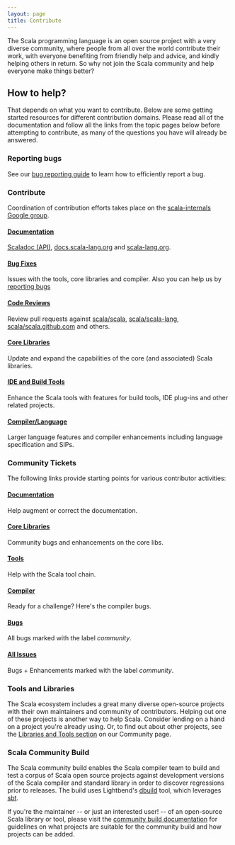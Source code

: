 ```yaml
---
layout: page
title: Contribute
---
```


The Scala programming language is an open source project with a very
diverse community, where people from all over the world contribute their work,
with everyone benefiting from friendly help and advice, and
kindly helping others in return. So why not join the Scala community and help
everyone make things better?

## How to help?

That depends on what you want to contribute. Below are some getting started resources for different contribution domains. Please read all of the documentation and follow all the links from the topic pages below before attempting to contribute, as many of the questions you have will already be answered.

### Reporting bugs

See our [bug reporting guide](./bug-reporting-guide.html) to learn
how to efficiently report a bug.

### Contribute

Coordination of contribution efforts takes place on the 
[scala-internals Google group](./scala-internals.html).

<div class="container">
<div class="row">
<div class="span4 doc-block">
<h4><a href="./documentation.html">Documentation</a></h4>
<p><a href="./scala-standard-library-api-documentation.html">Scaladoc (API)</a>,
<a href="http://docs.scala-lang.org/contribute.html">docs.scala-lang.org</a> and 
<a href="https://github.com/scala/scala-lang">scala-lang.org</a>.</p>
</div>
<div class="span4 doc-block">
<h4><a href="./guide.html">Bug Fixes</a></h4>
<p>Issues with the tools, core libraries and compiler. Also you can help us by <a href="./bug-reporting-guide.html">reporting bugs</a></p>
</div>
</div>

<div class="row">
<div class="span4 doc-block">
<h4><a href="./codereviews.html">Code Reviews</a></h4>
<p>Review pull requests against <a href="https://github.com/scala/scala/pulls">scala/scala</a>, 
<a href="https://github.com/scala/scala-lang/pulls">scala/scala-lang</a>, 
<a href="https://github.com/scala/scala.github.com/pulls">scala/scala.github.com</a> and others.</p>
</div>
<div class="span4 doc-block">
<h4><a href="./corelibs.html">Core Libraries</a></h4>
<p>Update and expand the capabilities of the core (and associated) Scala libraries.</p>
</div>
</div>

<div class="row">
<div class="span4 doc-block">
<h4><a href="./tools.html">IDE and Build Tools</a></h4>
<p>Enhance the Scala tools with features for build tools, IDE plug-ins and other related projects.</p>
</div>
<div class="span4 doc-block">
<h4><a href="./guide.html#larger-changes-new-features">Compiler/Language</a></h4>
<p>Larger language features and compiler enhancements including language specification and SIPs.</p>
</div>
</div>
</div>

### Community Tickets

The following links provide starting points for
various contributor activities:

<div class="container">
<div class="row">
<div class="span4 doc-block">
<h4><a href="https://issues.scala-lang.org/issues/?filter=13003">Documentation</a></h4>
<p>Help augment or correct the documentation.</p>
</div>
<div class="span4 doc-block">
<h4><a href="https://issues.scala-lang.org/issues/?filter=13001">Core Libraries</a></h4>
<p>Community bugs and enhancements on the core libs.</p>
</div>
</div>

<div class="row">
<div class="span4 doc-block">
<h4><a href="https://issues.scala-lang.org/issues/?filter=13002">Tools</a></h4>
<p>Help with the Scala tool chain.</p>
</div>
<div class="span4 doc-block">
<h4><a href="https://issues.scala-lang.org/issues/?filter=13000">Compiler</a></h4>
<p>Ready for a challenge? Here's the compiler bugs.</p>
</div>
</div>

<div class="row">
<div class="span4 doc-block">
<h4><a href="https://issues.scala-lang.org/issues/?filter=13004">Bugs</a></h4>
<p>All bugs marked with the label <em>community</em>.</p>
</div>
<div class="span4 doc-block">
<h4><a href="https://issues.scala-lang.org/issues/?filter=13009">All Issues</a></h4>
<p>Bugs + Enhancements marked with the label <em>community</em>.</p>
</div>
</div>
</div>

### Tools and Libraries

The Scala ecosystem includes a great many diverse open-source projects
with their own maintainers and community of contributors.  Helping out
one of these projects is another way to help Scala.  Consider lending
on a hand on a project you're already using.  Or, to find out about
other projects, see the
[Libraries and Tools section](../community/index.html#community-libraries-and-tools)
on our Community page.

### Scala Community Build

The Scala community build enables the Scala compiler team
to build and test a corpus of
Scala open source projects
against development versions of the Scala compiler and standard
library in order to discover regressions prior to releases.
The build uses Lightbend's
[dbuild](https://github.com/typesafehub/dbuild) tool,
which leverages [sbt](http://www.scala-sbt.org).

If you're the maintainer -- or just an interested user! -- of an
open-source Scala library or tool, please visit the
[community build documentation](https://github.com/scala/community-builds/wiki)
for guidelines on what projects are suitable for the community build
and how projects can be added.
